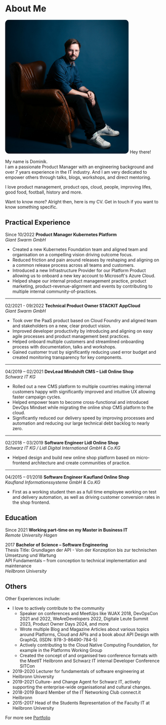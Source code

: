 # About Me

<v-row style="margin-top:30px; margin-bottom:30px">
  <v-col cols="12" lg="6" class="text-center">
    <img src="./assets/me.jpg" height="auto" width="400" style="border-radius:3%">
  </v-col>
<v-col cols="12" lg="6" class="text-body-1" style="margin:auto;">
Hey there! 

My name is Dominik. <br/>
I am a passionate Product Manager with an engineering background and over 7 years experience in the IT industry. 
And I am very dedicated to empower others through talks, blogs, workshops, and direct mentoring.

I love product management, product ops, cloud, people, improving lifes, good food, football, history and more. 

Want to know more? Alright then, here is my CV. Get in touch if you want to know something specific. 
  </v-col>         
</v-row>


## Practical Experience

Since 10/2022 **Product Manager Kubernetes Platform**\
*Giant Swarm GmbH*
* Created a new Kubernetes Foundation team and aligned team and organisation on a compelling vision driving outcome focus.
* Reduced friction and pain around releases by reshaping and aligning on a common release process across all teams and customers.
* Introduced a new Infrastructure Provider for our Platform Product allowing us to onboard a new key account to Microsoft's Azure Cloud.
* Helped shape our internal product management practice, product marketing, product-revenue-alignment and events by contributing to multiple internal community-of-practices. 

<hr/>

02/2021 - 09/2022 **Technical Product Owner STACKIT AppCloud**\
*Giant Swarm GmbH*
* Took over the PaaS product based on Cloud Foundry and aligned team and stakeholders on a new, clear product vision.
* Improved developer productivity by introducing and aligning on easy agile processes and product management best practices.
* Helped onboard multiple customers and streamlined onboarding process with documentation, talks and workshops.
* Gained customer trust by significantly reducing used error budget and created monitoring transparency for key components.

<hr/>

04/2019 – 02/2021 **DevLead Mindshift CMS – Lidl Online Shop**\
*Schwarz IT KG*
* Rolled out a new CMS platform to multiple countries making internal customers happy with significantly improved and intuitive UX allowing faster campaign cycles.
* Helped empower team to become cross-functional and introduced DevOps Mindset while migrating the online shop CMS platform to the cloud.
* Significantly reduced our delivery speed by improving processes and automation and reducing our large technical debt backlog to nearly zero.

<hr/>

02/2018 – 03/2019 **Software Engineer Lidl Online Shop**\
*Schwarz IT KG / Lidl Digital International GmbH & Co.KG*
* Helped design and build new online shop platform based on micro-frontend architecture and create communities of practice.

<hr/>

04/2015 – 01/2018 **Software Engineer Kaufland Online Shop**\
*Kaufland Informationssysteme GmbH & Co.KG*
* First as a working student then as a full time employee working on test and delivery automation, as well as driving customer conversion rates in the shop frontend.

## Education

Since 2021 **Working part-time on my Master in Business IT**\
*Remote University Hagen*

2017 **Bachelor of Science – Software Engineering**\
Thesis Title: Grundlagen der API - Von der Konzeption bis zur technischen Umsetzung und Wartung\
API Fundamentals – from conception to technical implementation and maintenance\
*Heilbronn University*

## Others
Other Experiences include:
* I love to actively contribute to the community
  * Speaker on conferences and MeetUps like WJAX 2018, DevOpsCon 2021 and 2022, WeAreDevelopers 2022, Digitale Leute Summit 2023, Product Owner Days 2024, and more
  * Wrote multiple Blog and Magazine Articles about various topics around Platforms, Cloud and APIs and a book about API Design with GraphQL (ISDN: 978-3-86490-784-5)
  * Actively contributing to the Cloud Native Computing Foundation, for example in the Platforms Working Group
  * Created the concept of and organised two conference formats with the MeetIT Heilbronn and Schwarz IT internal Developer Conference SITCon
* 2019-2020 Lecturer for fundamentals of software engineering at Heilbronn University
* 2019-2021 Culture- and Change Agent for Schwarz IT, actively supporting the enterprise-wide organisational and cultural changes.
* 2018-2019 Board Member of the IT Networking Club connect.it Heilbronn
* 2015-2017 Head of the Students Representation of the Faculty IT at Heilbronn University

For more see [Portfolio](/portfolio)